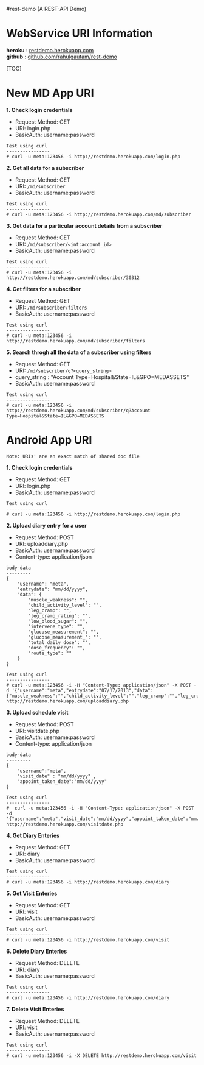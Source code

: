 #rest-demo (A REST-API Demo)

WebService URI Information
==========================

**heroku** : [restdemo.herokuapp.com](http://restdemo.herokuapp.com) </br>
**github** : [github.com/rahulgautam/rest-demo](http://github.com/rahulgautam/rest-demo)

[TOC]

New MD App URI
==============

**1. Check login credentials**
 - Request Method: GET
 - URI: login.php
 - BasicAuth: username:password

```
Test using curl
----------------
# curl -u meta:123456 -i http://restdemo.herokuapp.com/login.php
```

**2. Get all data for a subscriber**
 - Request Method: GET
 - URI: `/md/subscriber`
 - BasicAuth: username:password

```
Test using curl
----------------
# curl -u meta:123456 -i http://restdemo.herokuapp.com/md/subscriber
```

**3. Get data for a particular account details from a subscriber**
 - Request Method: GET
 - URI: `/md/subscriber/<int:account_id>`
 - BasicAuth: username:password

```
Test using curl
----------------
# curl -u meta:123456 -i http://restdemo.herokuapp.com/md/subscriber/30312
```

**4. Get filters for a subscriber**
 - Request Method: GET
 - URI: `/md/subscriber/filters`
 - BasicAuth: username:password

```
Test using curl
----------------
# curl -u meta:123456 -i http://restdemo.herokuapp.com/md/subscriber/filters
```

**5. Search throgh all the data of a subscriber using filters**
 - Request Method: GET
 - URI: `/md/subscriber/q?<query_string>`
 - query_string : "Account Type=Hospital&State=IL&GPO=MEDASSETS"
 - BasicAuth: username:password

```
Test using curl
----------------
# curl -u meta:123456 -i http://restdemo.herokuapp.com/md/subscriber/q?Account Type=Hospital&State=IL&GPO=MEDASSETS
```


Android App URI
================

`Note: URIs' are an exact match of shared doc file`

**1. Check login credentials**
 - Request Method: GET
 - URI: login.php
 - BasicAuth: username:password

```
Test using curl
----------------
# curl -u meta:123456 -i http://restdemo.herokuapp.com/login.php
```


**2. Upload diary entry for a user**
 - Request Method: POST
 - URI: uploaddiary.php
 - BasicAuth: username:password
 - Content-type: application/json

```
body-data
---------
{
    "username": "meta",
    "entrydate": "mm/dd/yyyy",
    "data": {
        "muscle_weakness": "",
        "child_activity_level": "",
        "leg_cramp": "",
        "leg_cramp_rating": "",
        "low_blood_sugar": "",
        "intervene_type": "",
        "glucose_measurement": "",
        "glucose_measurement_": "",
        "total_daily_dose": "",
        "dose_frequency": "",
        "route_type": ""
    }
}

Test using curl
----------------
# curl -u meta:123456 -i -H "Content-Type: application/json" -X POST -d '{"username":"meta","entrydate":"07/17/2013","data":{"muscle_weakness":"","child_activity_level":"","leg_cramp":"","leg_cramp_rating":"","low_blood_sugar":"","intervene_type":"","glucose_measurement":"","glucose_measurement_":"","total_daily_dose":"","dose_frequency":"","route_type":""}}'  http://restdemo.herokuapp.com/uploaddiary.php
```


**3. Upload schedule visit**
 - Request Method: POST
 - URI: visitdate.php
 - BasicAuth: username:password
 - Content-type: application/json

```
body-data
---------
{
	"username":"meta", 
	"visit_date" : "mm/dd/yyyy" , 
	"appoint_taken_date":"mm/dd/yyyy"
}

Test using curl
----------------
#  curl -u meta:123456 -i -H "Content-Type: application/json" -X POST -d '{"username":"meta","visit_date":"mm/dd/yyyy","appoint_taken_date":"mm/dd/yyyy"}' http://restdemo.herokuapp.com/visitdate.php
```


**4. Get Diary Enteries**
 - Request Method: GET
 - URI: diary
 - BasicAuth: username:password
 
```
Test using curl
----------------
# curl -u meta:123456 -i http://restdemo.herokuapp.com/diary
```


**5. Get Visit Enteries**
 - Request Method: GET
 - URI: visit
 - BasicAuth: username:password
 
```
Test using curl
----------------
# curl -u meta:123456 -i http://restdemo.herokuapp.com/visit
```

**6. Delete Diary Enteries**
 - Request Method: DELETE
 - URI: diary
 - BasicAuth: username:password
 
```
Test using curl
----------------
# curl -u meta:123456 -i http://restdemo.herokuapp.com/diary
```


**7. Delete Visit Enteries**
 - Request Method: DELETE
 - URI: visit
 - BasicAuth: username:password
 
```
Test using curl
----------------
# curl -u meta:123456 -i -X DELETE http://restdemo.herokuapp.com/visit
```
